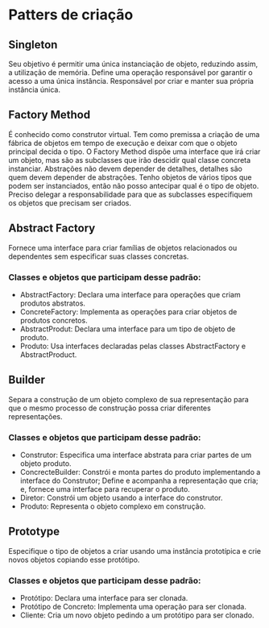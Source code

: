 # Patters de criação
## Singleton
Seu objetivo é permitir uma única instanciação de objeto, reduzindo assim, a utilização de memória.
Define uma operação responsável por garantir o acesso a uma única instância.
Responsável por criar e manter sua própria instância única.

## Factory Method
É conhecido como construtor virtual. Tem como premissa a criação de uma fábrica de objetos em tempo de execução e deixar com que o objeto principal decida o tipo.
O Factory Method dispõe uma interface que irá criar um objeto, mas são as subclasses que irão descidir qual classe concreta instanciar.
Abstrações não devem depender de detalhes, detalhes são quem devem depender de abstrações.
Tenho objetos de vários tipos que podem ser instanciados, então não posso antecipar qual é o tipo de objeto.
Preciso delegar a responsabilidade para que as subclasses especifiquem os objetos que precisam ser criados.

## Abstract Factory
Fornece uma interface para criar famílias de objetos relacionados ou dependentes sem especificar suas classes concretas.
### Classes e objetos que participam desse padrão:
- AbstractFactory:
Declara uma interface para operações que criam produtos abstratos.
- ConcreteFactory:
Implementa as operações para criar objetos de produtos concretos.
- AbstractProdut:
Declara uma interface para um tipo de objeto de produto.
- Produto:
Usa interfaces declaradas pelas classes AbstractFactory e AbstractProduct.

## Builder
Separa a construção de um objeto complexo de sua representação para que o mesmo processo de construção possa criar diferentes representações.
### Classes e objetos que participam desse padrão:
- Construtor:
Especifica uma interface abstrata para criar partes de um objeto produto.
- ConcrecteBuilder:
Constrói e monta partes do produto implementando a interface do Construtor; Define e acompanha a representação que cria; e, fornece uma interface para recuperar o produto.
- Diretor:
Constrói um objeto usando a interface do construtor.
- Produto:
Representa o objeto complexo em construção.

## Prototype
Especifique o tipo de objetos a criar usando uma instância prototípica e crie novos objetos copiando esse protótipo.
### Classes e objetos que participam desse padrão:
- Protótipo:
Declara uma interface para ser clonada.
- Protótipo de Concreto:
Implementa uma operação para ser clonada.
- Cliente:
Cria um novo objeto pedindo a um protótipo para ser clonado.
